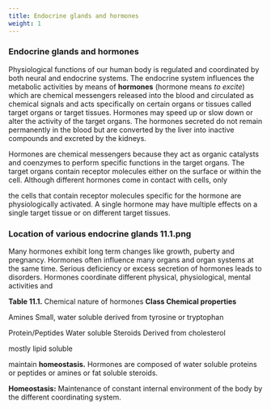 ```yaml
---
title: Endocrine glands and hormones
weight: 1
---
```


### Endocrine glands and hormones


Physiological functions of our human body is regulated and coordinated by both neural and endocrine systems. The endocrine system influences the metabolic activities by means of **hormones** (hormone means _to excite_) which are chemical messengers released into the blood and circulated as chemical signals and acts specifically on certain organs or tissues called target organs or target tissues. Hormones may speed up or slow down or alter the activity of the target organs. The hormones secreted do not remain permanently in the blood but are converted by the liver into inactive compounds and excreted by the kidneys.

Hormones are chemical messengers because they act as organic catalysts and coenzymes to perform specific functions in the target organs. The target organs contain receptor molecules either on the surface or within the cell. Although different hormones come in contact with cells, only




  

the cells that contain receptor molecules specific for the hormone are physiologically activated. A single hormone may have multiple effects on a single target tissue or on different target tissues.

### Location of various endocrine gland**s** 11.1.png


Many hormones exhibit long term changes like growth, puberty and pregnancy. Hormones often influence many organs and organ systems at the same time. Serious deficiency or excess secretion of hormones leads to disorders. Hormones coordinate different physical, physiological, mental activities and

**Table 11.1.** Chemical nature of hormones **Class Chemical properties**

Amines Small, water soluble derived from tyrosine or tryptophan

Protein/Peptides Water soluble Steroids Derived from cholesterol

mostly lipid soluble  

maintain **homeostasis.** Hormones are composed of water soluble proteins or peptides or amines or fat soluble steroids.

**Homeostasis:** Maintenance of constant internal environment of the body by the different coordinating system.

